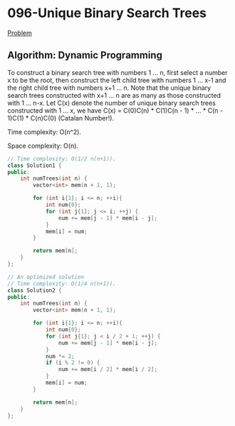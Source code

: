 # 096-Unique Binary Search Trees

[Problem](https://leetcode.com/problems/unique-binary-search-trees/)

## Algorithm: Dynamic Programming

To construct a binary search tree with numbers 1 ... n, first select a number x to be the root, then construct the left child tree with numbers 1 ... x-1 and the right child tree with numbers x+1 ... n. Note that the unique binary search trees constructed with x+1 ... n are as many as those constructed with 1 ... n-x. Let C(x) denote the number of unique binary search trees constructed with 1 ... x, we have C(x) = C(0)C(n) \* C(1)C(n - 1) \* ... \* C(n - 1)C(1) \* C(n)C(0) (Catalan Number!).

Time complexity: O(n^2).

Space complexity: O(n).

```c++
// Time complexity: O(1/2 n(n+1)).
class Solution1 {
public:
    int numTrees(int n) {
        vector<int> mem(n + 1, 1);

        for (int i{1}; i <= n; ++i){
            int num{0};
            for (int j{1}; j <= i; ++j) {
                num += mem[j - 1] * mem[i - j];
            }
            mem[i] = num;
        }

        return mem[n];
    }
};

// An optimized solution
// Time complexity: O(1/4 n(n+1)).
class Solution2 {
public:
    int numTrees(int n) {
        vector<int> mem(n + 1, 1);

        for (int i{1}; i <= n; ++i){
            int num{0};
            for (int j{1}; j < i / 2 + 1; ++j) {
                num += mem[j - 1] * mem[i - j];
            }
            num *= 2;
            if (i % 2 != 0) {
                num += mem[i / 2] * mem[i / 2];
            }
            mem[i] = num;
        }

        return mem[n];
    }
};
```
